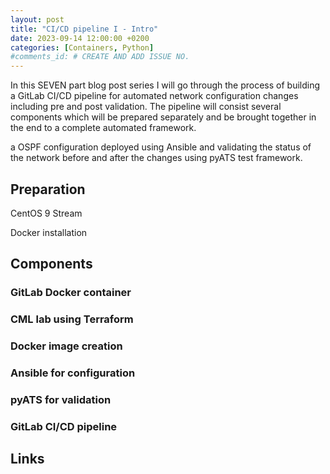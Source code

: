 ```yaml
---
layout: post
title: "CI/CD pipeline I - Intro"
date: 2023-09-14 12:00:00 +0200
categories: [Containers, Python]
#comments_id: # CREATE AND ADD ISSUE NO.
---
```


In this SEVEN part blog post series I will go through the process of building a GitLab CI/CD pipeline for automated network configuration changes including pre and post validation. The pipeline will consist several components which will be prepared separately and be brought together in the end to a complete automated framework.

a OSPF configuration deployed using Ansible and validating the status of the network before and after the changes using pyATS test framework.

## Preparation

CentOS 9 Stream

Docker installation

## Components

### GitLab Docker container

### CML lab using Terraform

### Docker image creation

### Ansible for configuration

### pyATS for validation

### GitLab CI/CD pipeline

## Links
